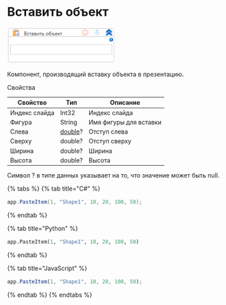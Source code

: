 # Вставить объект

![](../../../resources/activities/extra/powerpoint/image-744.png)



Компонент, производящий вставку объекта в презентацию.

Свойства

| Свойство      | Тип     | Описание               |
| ------------- | ------- | ---------------------- |
| Индекс слайда | Int32   | Индекс слайда          |
| Фигура        | String  | Имя фигуры для вставки |
| Слева         | [double](https://learn.microsoft.com/ru-ru/dotnet/api/system.double?view=net-5.0&viewFallbackFrom=windowsdesktop-3.0)? | Отступ слева           |
| Сверху        | double? | Отступ сверху          |
| Ширина        | double? | Ширина                 |
| Высота        | double? | Высота                 |

Символ ? в типе данных указывает на то, что значение может быть null.

{% tabs %}
{% tab title="C#" %}
```csharp
app.PasteItem(1, "Shape1", 10, 20, 100, 50);
```
{% endtab %}

{% tab title="Python" %}
```python
app.PasteItem(1, "Shape1", 10, 20, 100, 50)
```
{% endtab %}

{% tab title="JavaScript" %}
```javascript
app.PasteItem(1, "Shape1", 10, 20, 100, 50);
```
{% endtab %}
{% endtabs %}

